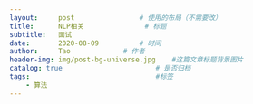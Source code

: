 ```yaml
---
layout:     post			    # 使用的布局（不需要改）
title:      NLP相关 				# 标题 
subtitle:   面试
date:       2020-08-09			# 时间
author:     Tao				# 作者
header-img: img/post-bg-universe.jpg 	#这篇文章标题背景图片
catalog: true 						# 是否归档
tags:								#标签
    - 算法
---
```


